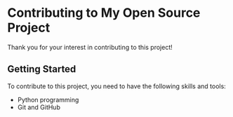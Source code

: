 # Contributing to My Open Source Project

Thank you for your interest in contributing to this project!

## Getting Started
To contribute to this project, you need to have the following skills and tools:
- Python programming
- Git and GitHub
